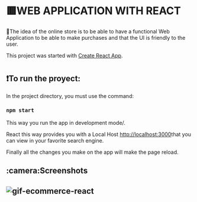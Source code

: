 # <h1>:red_square:WEB APPLICATION WITH REACT</h1>

:small_red_triangle:The idea of the online store is to be able to have a functional Web Application to be able to make purchases and that the UI is friendly to the user.


This project was started with [Create React App](https://github.com/facebook/create-react-app).

# <h2>:exclamation:To run the proyect:</h2>

In the project directory, you must use the command:

### `npm start`

This way you run the app in development mode/.

React this way provides you with a Local Host [http://localhost:3000](http://localhost:3000)that you can view in your favorite search engine.


Finally all the changes you make on the app will make the page reload.

<h2>:camera:Screenshots<h2>
 
 <p align="center">
 
 
 ![gif-ecommerce-react](https://user-images.githubusercontent.com/90863451/183768210-249f6f6b-9d75-451e-85cd-024f55ef6a43.gif)

</p>

